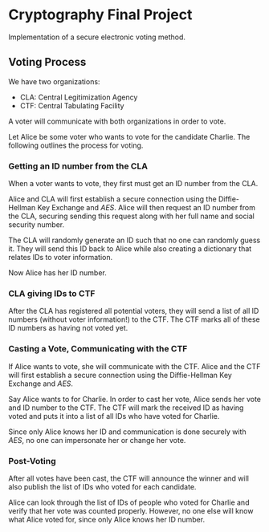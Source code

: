 # Cryptography Final Project

Implementation of a secure electronic voting method.

## Voting Process
We have two organizations:
- CLA: Central Legitimization Agency
- CTF: Central Tabulating Facility

A voter will communicate with both organizations in order to vote.

Let Alice be some voter who wants to vote for the candidate Charlie.
The following outlines the process for voting.

### Getting an ID number from the CLA
When a voter wants to vote, they first must get an ID number from the CLA.

Alice and CLA will first establish a secure connection using the Diffie-Hellman Key Exchange and *AES*.
Alice will then request an ID number from the CLA, securing sending this request along with her full name and social security number.

The CLA will randomly generate an ID such that no one can randomly guess it.
They will send this ID back to Alice while also creating a dictionary that relates IDs to voter information.

Now Alice has her ID number.

### CLA giving IDs to CTF
After the CLA has registered all potential voters, they will send a list of all ID numbers (without voter information!) to the CTF.
The CTF marks all of these ID numbers as having not voted yet.

### Casting a Vote, Communicating with the CTF
If Alice wants to vote, she will communicate with the CTF.
Alice and the CTF will first establish a secure connection using the Diffie-Hellman Key Exchange and *AES*.

Say Alice wants to for Charlie.
In order to cast her vote, Alice sends her vote and ID number to the CTF.
The CTF will mark the received ID as having voted and puts it into a list of all IDs who have voted for Charlie.

Since only Alice knows her ID and communication is done securely with *AES*, no one can impersonate her or change her vote.

### Post-Voting
After all votes have been cast, the CTF will announce the winner and will also publish the list of IDs who voted for each candidate.

Alice can look through the list of IDs of people who voted for Charlie and verify that her vote was counted properly.
However, no one else will know what Alice voted for, since only Alice knows her ID number.